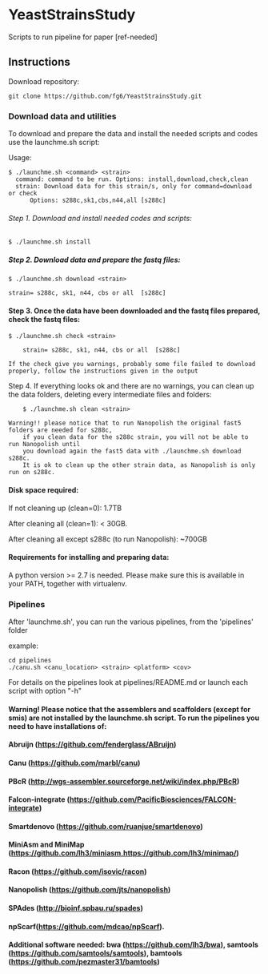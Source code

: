# YeastStrainsStudy
Scripts to run pipeline for paper [ref-needed]

## Instructions #####
Download repository: 

	git clone https://github.com/fg6/YeastStrainsStudy.git


### Download data and utilities #####

To download and prepare the data and install the needed scripts and codes use the launchme.sh script:

Usage: 

	$ ./launchme.sh <command> <strain>
	  command: command to be run. Options: install,download,check,clean
  	  strain: Download data for this strain/s, only for command=download or check 
		  Options: s288c,sk1,cbs,n44,all [s288c]

###### Step 1. Download and install needed codes and scripts:
	
	$ ./launchme.sh install
	
##### Step 2. Download data and prepare the fastq files: 

	$ ./launchme.sh download <strain> 
 
	strain= s288c, sk1, n44, cbs or all  [s288c]

#### Step 3. Once the data have been downloaded and the fastq files prepared, check the fastq files:

	$ ./launchme.sh check <strain> 

        strain= s288c, sk1, n44, cbs or all  [s288c]

	If the check give you warnings, probably some file failed to download properly, follow the instructions given in the output

Step 4. If everything looks ok and there are no warnings, you can clean up the data folders, deleting every intermediate files and folders:

        $ ./launchme.sh clean <strain>

	Warning!! please notice that to run Nanopolish the original fast5 folders are needed for s288c, 
		if you clean data for the s288c strain, you will not be able to run Nanopolish until 
		you download again the fast5 data with ./launchme.sh download s288c. 
		It is ok to clean up the other strain data, as Nanopolish is only run on s288c.


#### Disk space required:

If not cleaning up (clean=0):  1.7TB 

After cleaning all (clean=1):  < 30GB.

After cleaning all except s288c (to run Nanopolish): ~700GB 

#### Requirements for installing and preparing data:
A python version >= 2.7 is needed. Please 
make sure this is available in your PATH, 
together with virtualenv.



### Pipelines
After 'launchme.sh', you can run the  various pipelines, from the 'pipelines' folder

example:	

	cd pipelines	
	./canu.sh <canu_location> <strain> <platform> <cov>

For details on the pipelines look at pipelines/README.md or launch each script with option "-h"

#### Warning! Please notice that the assemblers and scaffolders (except for smis) are not installed by the launchme.sh script. To run the pipelines you need to have installations of:

#### Abruijn (https://github.com/fenderglass/ABruijn)
#### Canu (https://github.com/marbl/canu)
#### PBcR (http://wgs-assembler.sourceforge.net/wiki/index.php/PBcR)
#### Falcon-integrate (https://github.com/PacificBiosciences/FALCON-integrate)
#### Smartdenovo (https://github.com/ruanjue/smartdenovo)
#### MiniAsm and MiniMap (https://github.com/lh3/miniasm,https://github.com/lh3/minimap/)
####  Racon (https://github.com/isovic/racon)
#### Nanopolish (https://github.com/jts/nanopolish)
#### SPAdes (http://bioinf.spbau.ru/spades) 
#### npScarf(https://github.com/mdcao/npScarf).
#### Additional software needed: bwa (https://github.com/lh3/bwa), samtools (https://github.com/samtools/samtools), bamtools (https://github.com/pezmaster31/bamtools)

